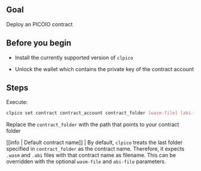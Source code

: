 ## Goal

Deploy an PICOIO contract

## Before you begin

* Install the currently supported version of `clpico`

* Unlock the wallet which contains the private key of the contract account

## Steps

Execute:

```sh
clpico set contract contract_account contract_folder [wasm-file] [abi-file]
```

Replace the `contract_folder` with the path that points to your contract folder

[[info | Default contract name]]
| By default, `clpico` treats the last folder specified in `contract_folder` as the contract name. Therefore, it expects `.wasm` and `.abi` files with that contract name as filename. This can be overridden with the optional `wasm-file` and `abi-file` parameters.
